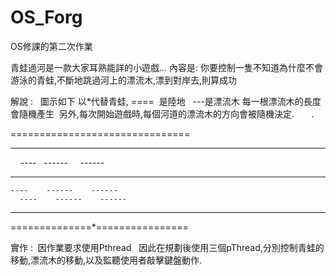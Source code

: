 # OS_Forg
OS修課的第二次作業

青蛙過河是一款大家耳熟能詳的小遊戲...
內容是: 你要控制一隻不知道為什麼不會游泳的青蛙,不斷地跳過河上的漂流木,漂到對岸去,則算成功


 解說 :   圖示如下
以*代替青蛙, ====  是陸地    ---是漂流木
每一根漂流木的長度會隨機產生  另外,每次開始遊戲時,每個河道的漂流木的方向會被隨機決定.      
.

===============================
   ----    ------    ------
     ----    ------      ------
  ----    ------    ------
    ----    ------    ------
      ----    ------    ------
  ----    ------    ------
==============*================

實作 :  因作業要求使用Pthread   
因此在規劃後使用三個pThread,分別控制青蛙的移動,漂流木的移動,以及監聽使用者敲擊鍵盤動作.

